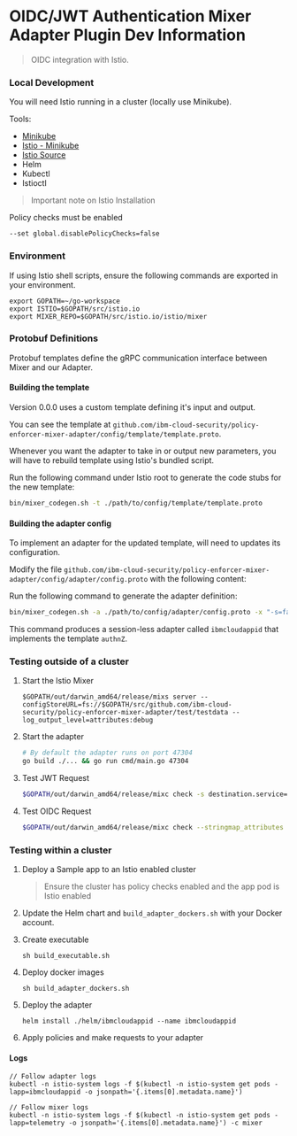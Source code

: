 # OIDC/JWT Authentication Mixer Adapter Plugin Dev Information

> OIDC integration with Istio.

### Local Development

You will need Istio running in a cluster (locally use Minikube). 

Tools:
- [Minikube](https://kubernetes.io/docs/tasks/tools/install-minikube/)
- [Istio - Minikube](https://istio.io/docs/setup/kubernetes/prepare/platform-setup/minikube/)
- [Istio Source](https://github.com/istio/istio)
- Helm
- Kubectl
- Istioctl

> Important note on Istio Installation 

Policy checks must be enabled
```
--set global.disablePolicyChecks=false
```

### Environment

If using Istio shell scripts, ensure the following commands are exported in your environment.

```
export GOPATH=~/go-workspace
export ISTIO=$GOPATH/src/istio.io
export MIXER_REPO=$GOPATH/src/istio.io/istio/mixer
```

### Protobuf Definitions

Protobuf templates define the gRPC communication interface between Mixer and our Adapter. 

#### Building the template

Version 0.0.0 uses a custom template defining it's input and output.

You can see the template at `github.com/ibm-cloud-security/policy-enforcer-mixer-adapter/config/template/template.proto`.

Whenever you want the adapter to take in or output new parameters, you will have to rebuild template using Istio's bundled script.

Run the following command under Istio root to generate the code stubs for the new template:

```bash
bin/mixer_codegen.sh -t ./path/to/config/template/template.proto
```

#### Building the adapter config

To implement an adapter for the updated template, will need to updates its configuration. 


Modify the file `github.com/ibm-cloud-security/policy-enforcer-mixer-adapter/config/adapter/config.proto` with the following content:

Run the following command to generate the adapter definition:

```bash
bin/mixer_codegen.sh -a ./path/to/config/adapter/config.proto -x "-s=false -n ibmcloudappid -t authnZ"
```

This command produces a session-less adapter called `ibmcloudappid` that implements the template `authnZ`.

### Testing outside of a cluster

1. Start the Istio Mixer

    ```
    $GOPATH/out/darwin_amd64/release/mixs server --configStoreURL=fs://$GOPATH/src/github.com/ibm-cloud-security/policy-enforcer-mixer-adapter/test/testdata --log_output_level=attributes:debug
    ```

2. Start the adapter
    
    ```bash
    # By default the adapter runs on port 47304
    go build ./... && go run cmd/main.go 47304
    ```

3. Test JWT Request

    ```bash
    $GOPATH/out/darwin_amd64/release/mixc check -s destination.service="svc.cluster.local" --stringmap_attributes "request.headers=authorization:Bearer <token>"    
    ```
        
4. Test OIDC Request
    
    ```bash     
    $GOPATH/out/darwin_amd64/release/mixc check --stringmap_attributes "request.query_params=code:asdf,request.headers=authorization:Bearer eyJhbGciOiJSUzI1NiIsInR5cCI6IkpPU0UiLCJraWQiOiJhcHBJZC1mODJkYzkxNy0zMDQ3LTRhZjEtOTc3NS02MGUwZTA3ZTFmYWMtMjAxOC0xMi0xOFQxNjoxMDo0Ni40NTkiLCJ2ZXIiOjN9.eyJpc3MiOiJhcHBpZC1vYXV0aC5ldS1nYi5ibHVlbWl4Lm5ldCIsImV4cCI6MTU1NjE1NDIwMiwiYXVkIjoiMWJmZDJkY2UtODE4My00ODcxLTg4ZjctYWNmYmY5MzZhMjI4Iiwic3ViIjoiMWJmZDJkY2UtODE4My00ODcxLTg4ZjctYWNmYmY5MzZhMjI4IiwiYW1yIjpbImFwcGlkX2NsaWVudF9jcmVkZW50aWFscyJdLCJpYXQiOjE1NTYxNTA2MDIsInRlbmFudCI6ImY4MmRjOTE3LTMwNDctNGFmMS05Nzc1LTYwZTBlMDdlMWZhYyIsInNjb3BlIjoiYXBwaWRfZGVmYXVsdCJ9.j2iDkDXJpFAHQRE2bSJpfIh-2Q25993otU0KMrya6EpSpd00COeRqLeRSilY3hu9hvMLcK1R4iK1ouSb2pRdSoeE69rhE42V8rhSeYQqkA5TphLnBxywn-ftCL4UbwfRlG7A-g0h7UjYKs-JfMz2R9Q6BfI41Vd-WsM6GPdQgMdEMaIwys3DwWhLRvTUapPvsGfmioKeFQj9hkKANuiC7OIjnXIFTlQob75Sr3ezTr8YTJeC9c2Mg3UB-CjFJi84J6NJHWgsYN4O-RsTV_sEYxhGKajQHD9Km_2Mf51gQkXbBaiU2wWRm23X_5qejuugZN_mC5RWzylZx7xJEd9U8A" --string_attributes request.url_path=/api/user/data,request.method=GET,destination.namespace=multi-cloud-tech-preview,destination.service.name=svc-hello-world-backend,destination.service.namespace=multi-cloud-tech-preview
    ```

### Testing within a cluster

1. Deploy a Sample app to an Istio enabled cluster
    > Ensure the cluster has policy checks enabled and the app pod is Istio enabled

2. Update the Helm chart and `build_adapter_dockers.sh` with your Docker account.

3. Create executable 
    
    `sh build_executable.sh`

4. Deploy docker images 

    `sh build_adapter_dockers.sh`

5. Deploy the adapter

    `helm install ./helm/ibmcloudappid --name ibmcloudappid`
   
4. Apply policies and make requests to your adapter

#### Logs
```
// Follow adapter logs
kubectl -n istio-system logs -f $(kubectl -n istio-system get pods -lapp=ibmcloudappid -o jsonpath='{.items[0].metadata.name}')

// Follow mixer logs
kubectl -n istio-system logs -f $(kubectl -n istio-system get pods -lapp=telemetry -o jsonpath='{.items[0].metadata.name}') -c mixer
```